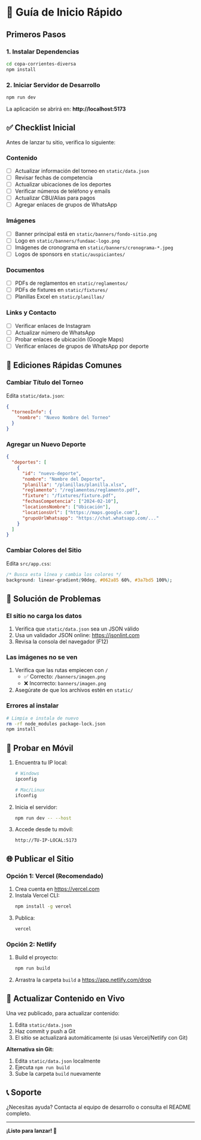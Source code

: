 # 🚀 Guía de Inicio Rápido

## Primeros Pasos

### 1. Instalar Dependencias

```bash
cd copa-corrientes-diversa
npm install
```

### 2. Iniciar Servidor de Desarrollo

```bash
npm run dev
```

La aplicación se abrirá en: **http://localhost:5173**

## ✅ Checklist Inicial

Antes de lanzar tu sitio, verifica lo siguiente:

### Contenido

- [ ] Actualizar información del torneo en `static/data.json`
- [ ] Revisar fechas de competencia
- [ ] Actualizar ubicaciones de los deportes
- [ ] Verificar números de teléfono y emails
- [ ] Actualizar CBU/Alias para pagos
- [ ] Agregar enlaces de grupos de WhatsApp

### Imágenes

- [ ] Banner principal está en `static/banners/fondo-sitio.png`
- [ ] Logo en `static/banners/fundaac-logo.png`
- [ ] Imágenes de cronograma en `static/banners/cronograma-*.jpeg`
- [ ] Logos de sponsors en `static/auspiciantes/`

### Documentos

- [ ] PDFs de reglamentos en `static/reglamentos/`
- [ ] PDFs de fixtures en `static/fixtures/`
- [ ] Planillas Excel en `static/planillas/`

### Links y Contacto

- [ ] Verificar enlaces de Instagram
- [ ] Actualizar número de WhatsApp
- [ ] Probar enlaces de ubicación (Google Maps)
- [ ] Verificar enlaces de grupos de WhatsApp por deporte

## 📝 Ediciones Rápidas Comunes

### Cambiar Título del Torneo

Edita `static/data.json`:

```json
{
  "torneoInfo": {
    "nombre": "Nuevo Nombre del Torneo"
  }
}
```

### Agregar un Nuevo Deporte

```json
{
  "deportes": [
    {
      "id": "nuevo-deporte",
      "nombre": "Nombre del Deporte",
      "planilla": "/planillas/planilla.xlsx",
      "reglamento": "/reglamentos/reglamento.pdf",
      "fixture": "/fixtures/fixture.pdf",
      "fechasCompetencia": ["2024-02-10"],
      "locationsNombre": ["Ubicación"],
      "locationsUrl": ["https://maps.google.com"],
      "grupoUrlWhatsapp": "https://chat.whatsapp.com/..."
    }
  ]
}
```

### Cambiar Colores del Sitio

Edita `src/app.css`:

```css
/* Busca esta línea y cambia los colores */
background: linear-gradient(90deg, #062a85 60%, #3a7bd5 100%);
```

## 🐛 Solución de Problemas

### El sitio no carga los datos

1. Verifica que `static/data.json` sea un JSON válido
2. Usa un validador JSON online: https://jsonlint.com
3. Revisa la consola del navegador (F12)

### Las imágenes no se ven

1. Verifica que las rutas empiecen con `/` 
   - ✅ Correcto: `/banners/imagen.png`
   - ❌ Incorrecto: `banners/imagen.png`
2. Asegúrate de que los archivos estén en `static/`

### Errores al instalar

```bash
# Limpia e instala de nuevo
rm -rf node_modules package-lock.json
npm install
```

## 📱 Probar en Móvil

1. Encuentra tu IP local:
   ```bash
   # Windows
   ipconfig
   
   # Mac/Linux
   ifconfig
   ```

2. Inicia el servidor:
   ```bash
   npm run dev -- --host
   ```

3. Accede desde tu móvil:
   ```
   http://TU-IP-LOCAL:5173
   ```

## 🌐 Publicar el Sitio

### Opción 1: Vercel (Recomendado)

1. Crea cuenta en https://vercel.com
2. Instala Vercel CLI:
   ```bash
   npm install -g vercel
   ```
3. Publica:
   ```bash
   vercel
   ```

### Opción 2: Netlify

1. Build el proyecto:
   ```bash
   npm run build
   ```
2. Arrastra la carpeta `build` a https://app.netlify.com/drop

## 🔄 Actualizar Contenido en Vivo

Una vez publicado, para actualizar contenido:

1. Edita `static/data.json`
2. Haz commit y push a Git
3. El sitio se actualizará automáticamente (si usas Vercel/Netlify con Git)

**Alternativa sin Git:**

1. Edita `static/data.json` localmente
2. Ejecuta `npm run build`
3. Sube la carpeta `build` nuevamente

## 📞 Soporte

¿Necesitas ayuda? Contacta al equipo de desarrollo o consulta el README completo.

---

**¡Listo para lanzar! 🎉**

